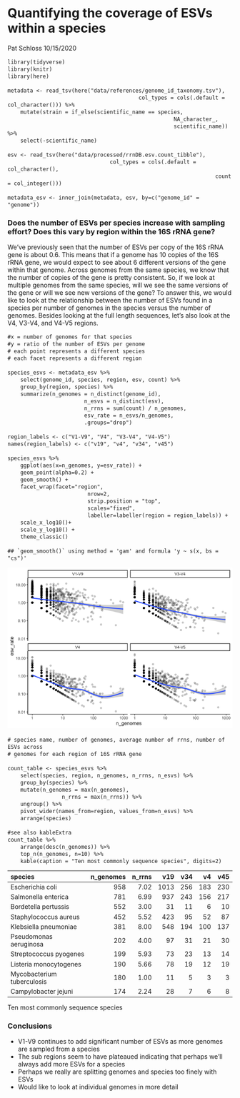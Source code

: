 Quantifying the coverage of ESVs within a species
================
Pat Schloss
10/15/2020

    library(tidyverse)
    library(knitr)
    library(here)

    metadata <- read_tsv(here("data/references/genome_id_taxonomy.tsv"),
                                             col_types = cols(.default = col_character())) %>%
        mutate(strain = if_else(scientific_name == species,
                                                        NA_character_,
                                                        scientific_name)) %>%
        select(-scientific_name)

    esv <- read_tsv(here("data/processed/rrnDB.esv.count_tibble"),
                                    col_types = cols(.default = col_character(),
                                                                     count = col_integer()))

    metadata_esv <- inner_join(metadata, esv, by=c("genome_id" = "genome"))

### Does the number of ESVs per species increase with sampling effort? Does this vary by region within the 16S rRNA gene?

We’ve previously seen that the number of ESVs per copy of the 16S rRNA
gene is about 0.6. This means that if a genome has 10 copies of the 16S
rRNA gene, we would expect to see about 6 different versions of the gene
within that genome. Across genomes from the same species, we know that
the number of copies of the gene is pretty consistent. So, if we look at
multiple genomes from the same species, will we see the same versions of
the gene or will we see new versions of the gene? To answer this, we
would like to look at the relationship between the number of ESVs found
in a species per number of genomes in the species versus the number of
genomes. Besides looking at the full length sequences, let’s also look
at the V4, V3-V4, and V4-V5 regions.

    #x = number of genomes for that species
    #y = ratio of the number of ESVs per genome
    # each point represents a different species
    # each facet represents a different region

    species_esvs <- metadata_esv %>%
        select(genome_id, species, region, esv, count) %>%
        group_by(region, species) %>%
        summarize(n_genomes = n_distinct(genome_id),
                            n_esvs = n_distinct(esv),
                            n_rrns = sum(count) / n_genomes,
                            esv_rate = n_esvs/n_genomes,
                            .groups="drop")

    region_labels <- c("V1-V9", "V4", "V3-V4", "V4-V5")
    names(region_labels) <- c("v19", "v4", "v34", "v45")

    species_esvs %>%
        ggplot(aes(x=n_genomes, y=esv_rate)) +
        geom_point(alpha=0.2) +
        geom_smooth() +
        facet_wrap(facet="region",
                             nrow=2,
                             strip.position = "top",
                             scales="fixed",
                             labeller=labeller(region = region_labels)) +
        scale_x_log10()+
        scale_y_log10() +
        theme_classic()

    ## `geom_smooth()` using method = 'gam' and formula 'y ~ s(x, bs = "cs")'

![](2020-10-15-esv-species-coverage_files/figure-gfm/unnamed-chunk-2-1.png)<!-- -->

    # species name, number of genomes, average number of rrns, number of ESVs across
    # genomes for each region of 16S rRNA gene

    count_table <- species_esvs %>%
        select(species, region, n_genomes, n_rrns, n_esvs) %>%
        group_by(species) %>%
        mutate(n_genomes = max(n_genomes),
                     n_rrns = max(n_rrns)) %>%
        ungroup() %>%
        pivot_wider(names_from=region, values_from=n_esvs) %>%
        arrange(species)

    #see also kableExtra
    count_table %>%
        arrange(desc(n_genomes)) %>%
        top_n(n_genomes, n=10) %>%
        kable(caption = "Ten most commonly sequence species", digits=2)

| species                    | n\_genomes | n\_rrns |  v19 | v34 |  v4 | v45 |
|:---------------------------|-----------:|--------:|-----:|----:|----:|----:|
| Escherichia coli           |        958 |    7.02 | 1013 | 256 | 183 | 230 |
| Salmonella enterica        |        781 |    6.99 |  937 | 243 | 156 | 217 |
| Bordetella pertussis       |        552 |    3.00 |   31 |  11 |   6 |  10 |
| Staphylococcus aureus      |        452 |    5.52 |  423 |  95 |  52 |  87 |
| Klebsiella pneumoniae      |        381 |    8.00 |  548 | 194 | 100 | 137 |
| Pseudomonas aeruginosa     |        202 |    4.00 |   97 |  31 |  21 |  30 |
| Streptococcus pyogenes     |        199 |    5.93 |   73 |  23 |  13 |  14 |
| Listeria monocytogenes     |        190 |    5.66 |   78 |  19 |  12 |  19 |
| Mycobacterium tuberculosis |        180 |    1.00 |   11 |   5 |   3 |   3 |
| Campylobacter jejuni       |        174 |    2.24 |   28 |   7 |   6 |   8 |

Ten most commonly sequence species

### Conclusions

-   V1-V9 continues to add significant number of ESVs as more genomes
    are sampled from a species
-   The sub regions seem to have plateaued indicating that perhaps we’ll
    always add more ESVs for a species
-   Perhaps we really are splitting genomes and species too finely with
    ESVs
-   Would like to look at individual genomes in more detail
